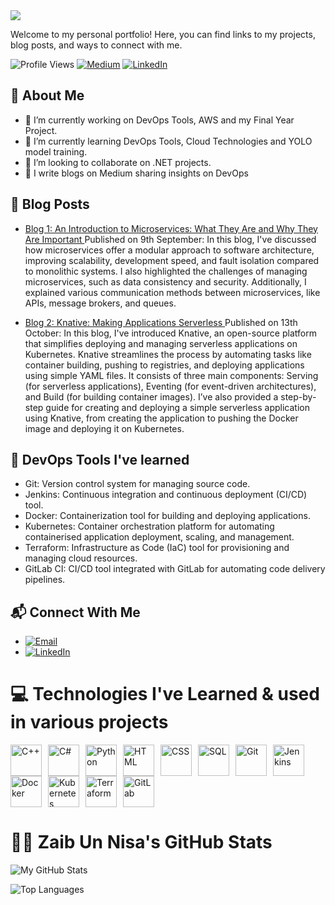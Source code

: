 <img src="https://readme-typing-svg.herokuapp.com?font=JetBrains+Mono&size=30&duration=3000&pause=50&color=800080&center=true&vCenter=true&multiline=true&width=710&height=200&lines=Hi!+there!+I’m+Zaib+Un+Nisa;A+final+year+Computer+Science+student!" />

 Welcome to my personal portfolio! Here, you can find links to my projects, blog posts, and ways to connect with me.

![Profile Views](https://komarev.com/ghpvc/?username=zaibunnisaq&color=green)
[![Medium](https://img.shields.io/badge/Medium-Follow-black?style=flat&logo=medium)](https://medium.com/@zaibunnisachd)
[![LinkedIn](https://img.shields.io/badge/LinkedIn-Connect-blue?style=flat&logo=linkedin)](https://www.linkedin.com/in/zaibunnisachd/)

## 🌟 About Me
- 🔭 I’m currently working on DevOps Tools, AWS and my Final Year Project.
- 🌱 I’m currently learning DevOps Tools, Cloud Technologies and YOLO model training.
- 👯 I’m looking to collaborate on .NET projects.
- 📝 I write blogs on Medium sharing insights on DevOps

## 📝 Blog Posts
- [Blog 1: An Introduction to Microservices: What They Are and Why They Are Important ](https://medium.com/@zaibunnisachd/an-introduction-to-microservices-what-they-are-and-why-they-are-important-22b9c9aa8194)
Published on 9th September: In this blog, I've discussed how microservices offer a modular approach to software architecture, improving scalability, development speed, and fault isolation compared to monolithic systems. I also highlighted the challenges of managing microservices, such as data consistency and security. Additionally, I explained various communication methods between microservices, like APIs, message brokers, and queues.
  
- [Blog 2: Knative: Making Applications Serverless ](https://medium.com/@zaibunnisachd/knative-making-applications-serverless-a5e6239c9096)
Published on 13th October: In this blog, I've introduced Knative, an open-source platform that simplifies deploying and managing serverless applications on Kubernetes. Knative streamlines the process by automating tasks like container building, pushing to registries, and deploying applications using simple YAML files. It consists of three main components: Serving (for serverless applications), Eventing (for event-driven architectures), and Build (for building container images). I’ve also provided a step-by-step guide for creating and deploying a simple serverless application using Knative, from creating the application to pushing the Docker image and deploying it on Kubernetes.

## 📖 DevOps Tools I've learned

- Git: Version control system for managing source code.
- Jenkins: Continuous integration and continuous deployment (CI/CD) tool.
- Docker: Containerization tool for building and deploying applications.
- Kubernetes: Container orchestration platform for automating containerised application deployment, scaling, and management.
- Terraform: Infrastructure as Code (IaC) tool for provisioning and managing cloud resources.
- GitLab CI: CI/CD tool integrated with GitLab for automating code delivery pipelines.

## 📬 Connect With Me

- [![Email](https://img.shields.io/badge/Email-Contact-red?style=flat&logo=gmail)](mailto:i210383@nu.edu.pk)
- [![LinkedIn](https://img.shields.io/badge/LinkedIn-Connect-blue?style=flat&logo=linkedin)](https://www.linkedin.com/in/zaibunnisaq)

# 💻 Technologies I've Learned & used in various projects

<div style="display: flex; flex-wrap: wrap;">
  <img src="https://cdn.jsdelivr.net/gh/devicons/devicon/icons/cplusplus/cplusplus-original.svg" alt="C++" width="50" style="margin-right: 10px;"/>
  <img src="https://cdn.jsdelivr.net/gh/devicons/devicon/icons/csharp/csharp-original.svg" alt="C#" width="50" style="margin-right: 10px;"/>
  <img src="https://cdn.jsdelivr.net/gh/devicons/devicon/icons/python/python-original.svg" alt="Python" width="50" style="margin-right: 10px;"/>
  <img src="https://cdn.jsdelivr.net/gh/devicons/devicon/icons/html5/html5-original.svg" alt="HTML" width="50" style="margin-right: 10px;"/>
  <img src="https://cdn.jsdelivr.net/gh/devicons/devicon/icons/css3/css3-original.svg" alt="CSS" width="50" style="margin-right: 10px;"/>
  <img src="https://cdn.jsdelivr.net/gh/devicons/devicon/icons/mysql/mysql-original.svg" alt="SQL" width="50" style="margin-right: 10px;"/>
  <img src="https://cdn.jsdelivr.net/gh/devicons/devicon/icons/git/git-original.svg" alt="Git" width="50" style="margin-right: 10px;"/>
  <img src="https://cdn.jsdelivr.net/gh/devicons/devicon/icons/jenkins/jenkins-original.svg" alt="Jenkins" width="50" style="margin-right: 10px;"/>
  <img src="https://cdn.jsdelivr.net/gh/devicons/devicon/icons/docker/docker-original.svg" alt="Docker" width="50" style="margin-right: 10px;"/>
  <img src="https://cdn.jsdelivr.net/gh/devicons/devicon/icons/kubernetes/kubernetes-plain.svg" alt="Kubernetes" width="50" style="margin-right: 10px;"/>
  <img src="https://cdn.jsdelivr.net/gh/devicons/devicon/icons/terraform/terraform-original.svg" alt="Terraform" width="50" style="margin-right: 10px;"/>
  <img src="https://cdn.jsdelivr.net/gh/devicons/devicon/icons/gitlab/gitlab-original.svg" alt="GitLab" width="50" style="margin-right: 10px;"/>
</div>


# 👩‍💻 Zaib Un Nisa's GitHub Stats

![My GitHub Stats](https://github-readme-stats.vercel.app/api?username=zaibunnisaq&show_icons=true&count_private=true&hide=prs&theme=radical)

![Top Languages](https://github-readme-stats.vercel.app/api/top-langs/?username=zaibunnisaq&langs_count=10&layout=compact)


